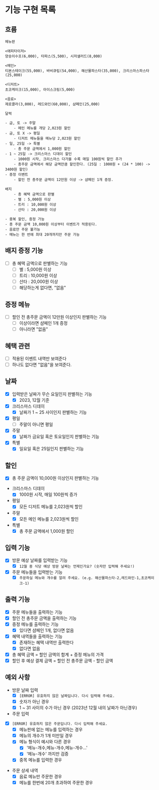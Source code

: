 # 기능 구현 목록

## 흐름

```
메뉴판

<애피타이저>
양송이수프(6,000), 타파스(5,500), 시저샐러드(8,000)

<메인>
티본스테이크(55,000), 바비큐립(54,000), 해산물파스타(35,000), 크리스마스파스타(25,000)

<디저트>
초코케이크(15,000), 아이스크림(5,000)

<음료>
제로콜라(3,000), 레드와인(60,000), 샴페인(25,000)

달력

- 금, 토 -> 주말
    - 메인 메뉴를 개당 2,023원 할인
- 금, 토 X -> 평일
    - 디저트 메뉴들을 메뉴당 2,023원 할인
- 일, 25일 -> 특별
    - 총 주문 금액에서 1,000원 할인
- 1 ~ 25일 -> 크리스마스 디데이 할인
    - 1000원 시작, 크리스마스 다가올 수록 매일 100원씩 할인 추가
    - 총주문 금액에서 해당 금액만큼 할인한다. (25일 : 1000원 + (24 * 100) -> 3400원 할인)
- 증정 이벤트
    - 할인 전 총주문 금액이 12만원 이상 -> 샴페인 1개 증정.
    
배지 
    - 총 혜택 금액으로 판별
    - 별 : 5,000원 이상
    - 트리 : 10,000원 이상
    - 산타 : 20,000원 이상

- 중복 할인, 증정 가능
- 총 주문 금액 10,000원 이상부터 이벤트가 적용된다.
- 음료만 주문 불가능
- 메뉴는 한 번에 최대 20개까지만 주문 가능
```

## 배지 증정 기능

- [ ] 총 혜택 금액으로 판별하는 기능
    - [ ] 별 : 5,000원 이상
    - [ ] 트리 : 10,000원 이상
    - [ ] 산타 : 20,000원 이상
    - [ ] 해당하는게 없다면, "없음"

## 증정 메뉴

- [ ] 할인 전 총주문 금액이 12만원 이상인지 판별하는 기능
    - [ ] 이상이라면 샴페인 1개 증정
    - [ ] 아니라면 "없음"

## 혜택 관련

- [ ] 적용된 이벤트 내역만 보여준다
- [ ] 하나도 없다면 "없음"을 보여준다.

## 날짜

- [x] 입력받은 날짜가 무슨 요일인지 판별하는 기능
    - [x] 2023, 12월 기준
- [x] 크리스마스 디데이
    - [x] 날짜가 1 ~ 25 사이인지 판별하는 기능
- [x] 평일
    - [ ] 주말이 아니면 평일
- [x] 주말
    - [x] 날짜가 금요일 혹은 토요일인지 판별하는 기능
- [x] 특별
    - [x] 일요일 혹은 25일인지 판별하는 기능

## 할인

- [x] 총 주문 금액이 10,000원 이상인지 판별하는 기능
- 크리스마스 디데이
    - [x] 1000원 시작, 매일 100원씩 증가
- 평일
    - [x] 모든 디저트 메뉴를 2,023원씩 할인
- 주말
    - [x] 모든 메인 메뉴를 2,023원씩 할인
- 특별
    - [x] 총 주문 금액에서 1,000원 할인

## 입력 기능

- [x] 방문 예상 날짜를 입력받는 기능
    - [x] `12월 중 식당 예상 방문 날짜는 언제인가요? (숫자만 입력해 주세요!)`

- [x] 주문 메뉴들을 입력받는 기능
    - [x] `주문하실 메뉴와 개수를 알려 주세요. (e.g. 해산물파스타-2,레드와인-1,초코케이크-1)`

## 출력 기능

- [x] 주문 메뉴들을 출력하는 기능
- [x] 할인 전 총주문 금액을 출력하는 기능
- [x] 증정 메뉴를 출력하는 기능
    - [x] 있다면 샴페인 1개, 없다면 없음
- [x] 혜택 내역들을 출력하는 기능
    - [x] 존재하는 혜택 내역만 출력한다
    - [x] 없다면 없음
- [x] 총 혜택 금액 = 할인 금액의 합계 + 증정 메뉴의 가격
- [x] 할인 후 예상 결제 금액 = 할인 전 총주문 금액 - 할인 금액

## 예외 사항

- 방문 날짜 입력
    - [x] `[ERROR] 유효하지 않은 날짜입니다. 다시 입력해 주세요.`
    - [x] 숫자가 아닌 경우
    - [x] 1 ~ 31 사이의 수가 아닌 경우 (2023년 12월 내의 날짜가 아닌경우)

- 주문 입력
- [x] `[ERROR] 유효하지 않은 주문입니다. 다시 입력해 주세요.`
    - [x] 메뉴판에 없는 메뉴를 입력하는 경우
    - [x] 메뉴의 개수가 1개 미만일 경우
    - [x] 메뉴 형식이 예시와 다른 경우
        - [x] '메뉴-개수,메뉴-개수,메뉴-개수...'
        - [x] '메뉴-개수' 까지만 검증
    - [x] 중목 메뉴를 입력한 경우

- 주문 상세 내역
    - [x] 음료 메뉴만 주문한 경우
    - [x] 메뉴를 한번에 20개 초과하여 주문한 경우